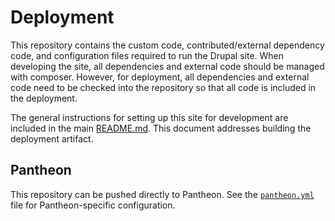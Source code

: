 # Deployment

This repository contains the custom code, contributed/external dependency code, and configuration files required to run the Drupal site. When developing the site, all dependencies and external code should be managed with composer. However, for deployment, all dependencies and external code need to be checked into the repository so that all code is included in the deployment.

The general instructions for setting up this site for development are included in the main [README.md](../README.md). This document addresses building the deployment artifact.

## Pantheon

This repository can be pushed directly to Pantheon. See the [`pantheon.yml`](../pantheon.yml) file for Pantheon-specific configuration.
